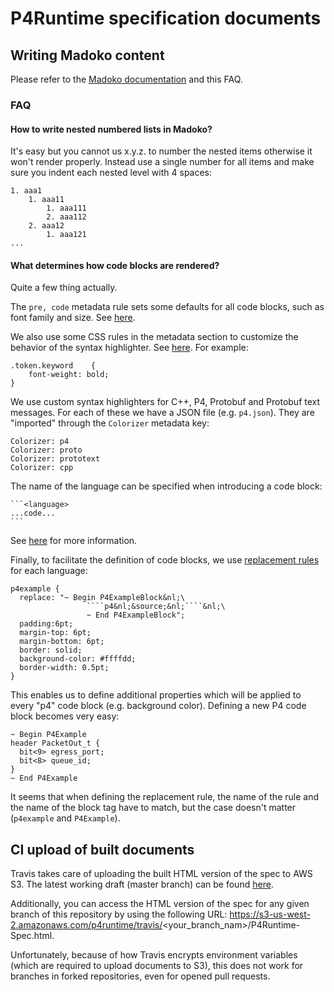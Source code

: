 # P4Runtime specification documents

## Writing Madoko content

Please refer to the [Madoko documentation](http://madoko.org/reference.html) and
this FAQ.

### FAQ

#### How to write nested numbered lists in Madoko?

It's easy but you cannot us x.y.z. to number the nested items otherwise it won't
render properly. Instead use a single number for all items and make sure you
indent each nested level with 4 spaces:
```
1. aaa1
    1. aaa11
        1. aaa111
        2. aaa112
    2. aaa12
        1. aaa121
...
```

#### What determines how code blocks are rendered?

Quite a few thing actually.

The `pre, code` metadata rule sets some defaults for all code blocks, such as
font family and size. See
[here](http://madoko.org/reference.html#sec-css-font-family).

We also use some CSS rules in the metadata section to customize the behavior of
the syntax highlighter. See
[here](http://madoko.org/reference.html#sec-advanced--customizing-highlight-colors).
For example:
```
.token.keyword    {
    font-weight: bold;
}
```

We use custom syntax highlighters for C++, P4, Protobuf and Protobuf text
messages. For each of these we have a JSON file (e.g. `p4.json`). They are
"imported" through the `Colorizer` metadata key:
```
Colorizer: p4
Colorizer: proto
Colorizer: prototext
Colorizer: cpp
```
The name of the language can be specified when introducing a code block:
````
```<language>
...code...
```
````
See
[here](http://madoko.org/reference.html#sec-advanced--custom-syntax-highlighting)
for more information.

Finally, to facilitate the definition of code blocks, we use [replacement
rules](http://madoko.org/reference.html#sec-replace) for each language:
```
p4example {
  replace: "~ Begin P4ExampleBlock&nl;\
                 ````p4&nl;&source;&nl;````&nl;\
                 ~ End P4ExampleBlock";
  padding:6pt;
  margin-top: 6pt;
  margin-bottom: 6pt;
  border: solid;
  background-color: #ffffdd;
  border-width: 0.5pt;
}
```
This enables us to define additional properties which will be applied to every
"p4" code block (e.g. background color). Defining a new P4 code block becomes
very easy:
```
~ Begin P4Example
header PacketOut_t {
  bit<9> egress_port;
  bit<8> queue_id;
}
~ End P4Example
```
It seems that when defining the replacement rule, the name of the rule and the
name of the block tag have to match, but the case doesn't matter (`p4example`
and `P4Example`).

## CI upload of built documents

Travis takes care of uploading the built HTML version of the spec to AWS S3. The
latest working draft (master branch) can be found
[here](https://s3-us-west-2.amazonaws.com/p4runtime/docs/master/P4Runtime-Spec.html).

Additionally, you can access the HTML version of the spec for any given branch
of this repository by using the following URL:
https://s3-us-west-2.amazonaws.com/p4runtime/travis/<your_branch_nam>/P4Runtime-Spec.html.

Unfortunately, because of how Travis encrypts environment variables (which are
required to upload documents to S3), this does not work for branches in forked
repositories, even for opened pull requests.
